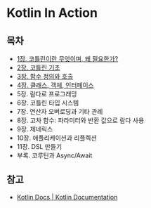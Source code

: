 # Kotlin In Action

## 목차
- [1장. 코틀린이란 무엇이며, 왜 필요한가?](./contents/chapter01.md)
- [2장. 코틀린 기초](./contents/chapter02.md)
- [3장. 함수 정의와 호출](./contents/chapter03.md)
- [4장. 클래스, 객체, 인터페이스](./contents/chapter04.md)
- 5장. 람다로 프로그래밍
- 6장. 코틀린 타입 시스템
- 7장. 연산자 오버로딩과 기타 관례
- 8장. 고차 함수: 파라미터와 반환 값으로 람다 사용
- 9장. 제네릭스
- 10장. 애플리케이션과 리플렉션
- 11장. DSL 만들기
- 부록. 코루틴과 Async/Await

## 참고
- [Kotlin Docs | Kotlin Documentation](https://kotlinlang.org/docs/home.html)